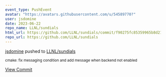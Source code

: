 ```yaml
---
event_type: PushEvent
avatar: "https://avatars.githubusercontent.com/u/54589770?"
user: jsdomine
date: 2023-06-22
repo_name: LLNL/sundials
html_url: https://github.com/LLNL/sundials/commit/f90275fc85359965b8d2121cea5422faea1cc60f
repo_url: https://github.com/LLNL/sundials
---
```


<a href='https://github.com/jsdomine' target='_blank'>jsdomine</a> pushed to <a href='https://github.com/LLNL/sundials' target='_blank'>LLNL/sundials</a>

<small>cmake: fix messaging condition and add message when backend not enabled</small>

<a href='https://github.com/LLNL/sundials/commit/f90275fc85359965b8d2121cea5422faea1cc60f' target='_blank'>View Commit</a>
